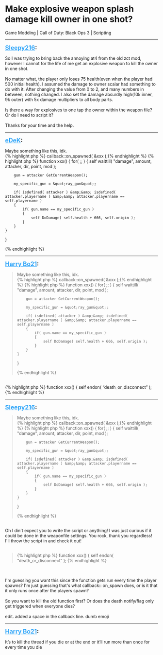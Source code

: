 # Make explosive weapon splash damage kill owner in one shot?
Game Modding | Call of Duty: Black Ops 3 | Scripting

---
<strong style="font-size: 1.4em;"><span style="text-decoration: underline;text-decoration-color: #34a7f9;"><span style="color:#34a7f9;">Sleepy216</span></span>:</strong>

<p>So I was trying to bring back the annoying at4 from the old zct mod, however I cannot for the life of me get an explosive weapon to kill the owner in one shot.<br /><br />No matter what, the player only loses 75 health(even when the player had 500 initial health). I assumed the damage to owner scalar had something to do with it. After changing the value from 0 to 2, and many numbers in between, nothing changed. I also set the damage absurdly high(10k inner, 9k outer) with 5x damage multipliers to all body parts.<br /><br />Is there a way for explosives to one tap the owner within the weapon file? Or do I need to script it?<br /><br />Thanks for your time and the help.</p>

---
<strong style="font-size: 1.4em;"><span style="text-decoration: underline;text-decoration-color: #34a7f9;"><span style="color:#34a7f9;">eDeK</span></span>:</strong>

<p>Maybe something like this, idk.<br />{% highlight php %}
callback::on_spawned( &amp;xxx );{% endhighlight %}
{% highlight php %}
function xxx()
{   
    for( ;; )
    {
        self waittill( &quot;damage&quot;, amount, attacker, dir, point, mod );

        gun = attacker GetCurrentWeapon();

        my_specific_gun = &quot;ray_gun&quot;;

        if( isdefined( attacker ) &amp;&amp; isdefined( attacker.playername ) &amp;&amp; attacker.playername == self.playername )
        {
            if( gun.name == my_specific_gun )
            {               
                self DoDamage( self.health + 666, self.origin );                             
            }                                               
        }       
    }
}

{% endhighlight %}
</p>

---
<strong style="font-size: 1.4em;"><span style="text-decoration: underline;text-decoration-color: #34a7f9;"><span style="color:#34a7f9;">Harry Bo21</span></span>:</strong>

<p><blockquote>Maybe something like this, idk.<br />{% highlight php %}
callback::on_spawned( &amp;xxx );{% endhighlight %}
{% highlight php %}
function xxx()
{   
    for( ;; )
    {
        self waittill( &quot;damage&quot;, amount, attacker, dir, point, mod );

        gun = attacker GetCurrentWeapon();

        my_specific_gun = &quot;ray_gun&quot;;

        if( isdefined( attacker ) &amp;&amp; isdefined( attacker.playername ) &amp;&amp; attacker.playername == self.playername )
        {
            if( gun.name == my_specific_gun )
            {               
                self DoDamage( self.health + 666, self.origin );                             
            }                                               
        }       
    }
}

{% endhighlight %}
</blockquote><br />{% highlight php %}
function xxx()
{
    self endon( “death_or_disconnect” );
{% endhighlight %}
</p>

---
<strong style="font-size: 1.4em;"><span style="text-decoration: underline;text-decoration-color: #34a7f9;"><span style="color:#34a7f9;">Sleepy216</span></span>:</strong>

<p><blockquote>Maybe something like this, idk.<br />{% highlight php %}
callback::on_spawned( &amp;xxx );{% endhighlight %}
{% highlight php %}
function xxx()
{ 
    for( ;; )
    {
        self waittill( &quot;damage&quot;, amount, attacker, dir, point, mod );

        gun = attacker GetCurrentWeapon();

        my_specific_gun = &quot;ray_gun&quot;;

        if( isdefined( attacker ) &amp;&amp; isdefined( attacker.playername ) &amp;&amp; attacker.playername == self.playername )
        {
            if( gun.name == my_specific_gun )
            {             
                self DoDamage( self.health + 666, self.origin );                           
            }                                             
        }     
    }
}

{% endhighlight %}
</blockquote><br />Oh I din&#39;t expect you to write the script or anything! I was just curious if it could be done in the weaponfile settings. You rock, thank you regardless!<br />I&#39;ll throw the script in and check it out!<br /><br /><blockquote>{% highlight php %}
function xxx()
{
    self endon( “death_or_disconnect” );
{% endhighlight %}
</blockquote><br /><br />I&#39;m guessing you want this since the function gets run every time the player spawns? I&#39;m just guessing that&#39;s what callback:: on_spawn does, or is it that it only runs once after the players spawn?<br /><br />So you want to kill the old function first? Or does the death notify/flag only get triggered when everyone dies?  <br /><br />edit. added a space in the callback line. dumb emoji</p>

---
<strong style="font-size: 1.4em;"><span style="text-decoration: underline;text-decoration-color: #34a7f9;"><span style="color:#34a7f9;">Harry Bo21</span></span>:</strong>

<p>It’s to kill the thread if you die or at the end or it’ll run more than once for every time you die</p>
